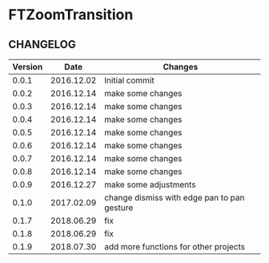 # FTZoomTransition

## CHANGELOG


| Version | Date | Changes  |
| --- | --- | --- |
| 0.0.1 | 2016.12.02 | Initial commit |
| 0.0.2 | 2016.12.14 | make some changes |
| 0.0.3 | 2016.12.14 | make some changes |
| 0.0.4 | 2016.12.14 | make some changes |
| 0.0.5 | 2016.12.14 | make some changes |
| 0.0.6 | 2016.12.14 | make some changes |
| 0.0.7 | 2016.12.14 | make some changes |
| 0.0.8 | 2016.12.14 | make some changes |
| 0.0.9 | 2016.12.27 | make some adjustments |
| 0.1.0 | 2017.02.09 | change dismiss with edge pan to pan gesture |
| 0.1.7 | 2018.06.29 | fix |
| 0.1.8 | 2018.06.29 | fix |
| 0.1.9 | 2018.07.30 | add more functions for other projects |


